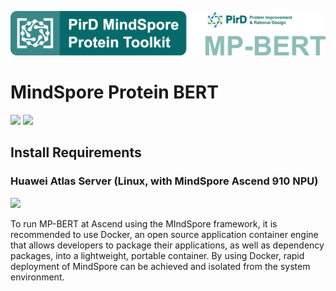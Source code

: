 ![image](./images/MP-BERT-logo.png)


# MindSpore Protein BERT
[![](https://img.shields.io/badge/Language-python3.7-green.svg?style=for-the-badge)]()
[![](https://img.shields.io/badge/Framework-mindspore1.8-blue.svg?style=for-the-badge)](https://www.mindspore.cn/en)

## Install Requirements
### Huawei Atlas Server (Linux, with MindSpore Ascend 910 NPU)
[![](https://img.shields.io/badge/Environment-Docker-yellow.svg?style=for-the-badge)](https://www.docker.com/) 

To run MP-BERT at Ascend using the MIndSpore framework, it is recommended to use Docker, an open source application container engine that allows developers to package their applications, as well as dependency packages, into a lightweight, portable container. By using Docker, rapid deployment of MindSpore can be achieved and isolated from the system environment.


